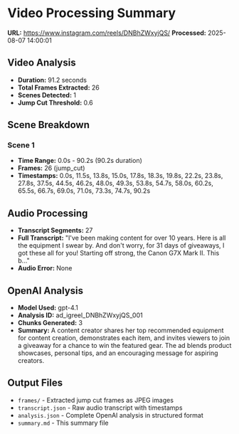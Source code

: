 # Video Processing Summary

**URL:** https://www.instagram.com/reels/DNBhZWxyjQS/
**Processed:** 2025-08-07 14:00:01

## Video Analysis
- **Duration:** 91.2 seconds
- **Total Frames Extracted:** 26
- **Scenes Detected:** 1
- **Jump Cut Threshold:** 0.6

## Scene Breakdown

### Scene 1
- **Time Range:** 0.0s - 90.2s (90.2s duration)
- **Frames:** 26 (jump_cut)
- **Timestamps:** 0.0s, 11.5s, 13.8s, 15.0s, 17.8s, 18.3s, 19.8s, 22.2s, 23.8s, 27.8s, 37.5s, 44.5s, 46.2s, 48.0s, 49.3s, 53.8s, 54.7s, 58.0s, 60.2s, 65.5s, 66.7s, 69.0s, 71.0s, 73.3s, 74.7s, 90.2s

## Audio Processing
- **Transcript Segments:** 27
- **Full Transcript:** "I've been making content for over 10 years. Here is all the equipment I swear by. And don't worry, for 31 days of giveaways, I got these all for you! Starting off strong, the Canon G7X Mark II. This b..."
- **Audio Error:** None

## OpenAI Analysis
- **Model Used:** gpt-4.1
- **Analysis ID:** ad_igreel_DNBhZWxyjQS_001
- **Chunks Generated:** 3
- **Summary:** A content creator shares her top recommended equipment for content creation, demonstrates each item, and invites viewers to join a giveaway for a chance to win the featured gear. The ad blends product showcases, personal tips, and an encouraging message for aspiring creators.

## Output Files
- `frames/` - Extracted jump cut frames as JPEG images
- `transcript.json` - Raw audio transcript with timestamps
- `analysis.json` - Complete OpenAI analysis in structured format
- `summary.md` - This summary file
